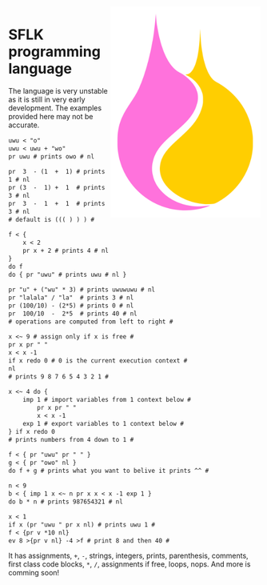 <img src="/logo/sflk-logo-color.svg" align="right" width="300" alt="SFLK logo" />

# SFLK programming language

The language is very unstable as it is still in very early development.
The examples provided here may not be accurate.

```sflk
uwu < "o"
uwu < uwu + "wo"
pr uwu # prints owo # nl
```

```sflk
pr  3  - (1  +  1) # prints 1 # nl
pr (3  -  1) +  1  # prints 3 # nl
pr  3  -  1  +  1  # prints 3 # nl
# default is ((( ) ) ) #
```

```sflk
f < {
    x < 2
    pr x + 2 # prints 4 # nl
}
do f
do { pr "uwu" # prints uwu # nl }
```

```sflk
pr "u" + ("wu" * 3) # prints uwuwuwu # nl
pr "lalala" / "la"  # prints 3 # nl
pr (100/10) - (2*5) # prints 0 # nl
pr  100/10  -  2*5  # prints 40 # nl
# operations are computed from left to right #
```

```sflk
x <~ 9 # assign only if x is free #
pr x pr " "
x < x -1
if x redo 0 # 0 is the current execution context #
nl
# prints 9 8 7 6 5 4 3 2 1 #
```

```sflk
x <~ 4 do {
    imp 1 # import variables from 1 context below #
        pr x pr " "
        x < x -1
    exp 1 # export variables to 1 context below #
} if x redo 0
# prints numbers from 4 down to 1 #
```

```sflk
f < { pr "uwu" pr " " }
g < { pr "owo" nl }
do f + g # prints what you want to belive it prints ^^ #
```

```sflk
n < 9
b < { imp 1 x <~ n pr x x < x -1 exp 1 }
do b * n # prints 987654321 # nl
```

```sflk
x < 1
if x (pr "uwu " pr x nl) # prints uwu 1 #
f < {pr v *10 nl}
ev 8 >{pr v nl} -4 >f # print 8 and then 40 #
```

It has assignments, `+`, `-`, strings, integers, prints, parenthesis, comments,
first class code blocks, `*`, `/`, assignments if free, loops, nops.
And more is comming soon!
